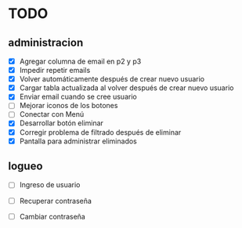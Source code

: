 # TODO

## administracion

- [x] Agregar columna de email en p2 y p3
- [x] Impedir repetir emails
- [x] Volver automáticamente después de crear nuevo usuario
- [x] Cargar tabla actualizada al volver después de crear nuevo usuario
- [x] Enviar email cuando se cree usuario
- [ ] Mejorar iconos de los botones
- [ ] Conectar con Menú
- [x] Desarrollar botón eliminar
- [x] Corregir problema de filtrado después de eliminar
- [x] Pantalla para administrar eliminados

## logueo

- [ ] Ingreso de usuario
- [ ] Recuperar contraseña
- [ ] Cambiar contraseña

